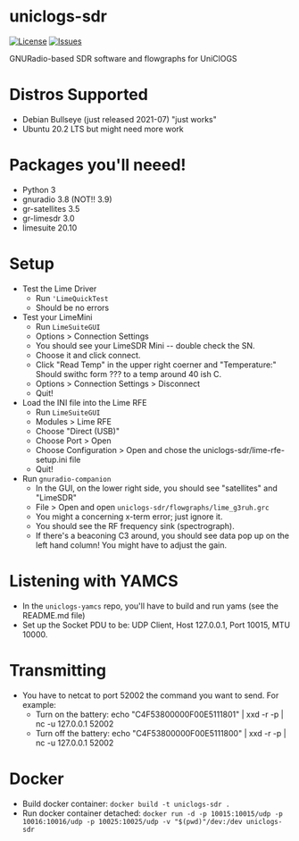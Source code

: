 # uniclogs-sdr

[![License](https://img.shields.io/github/license/oresat/uniclogs-sdr)](./LICENSE)
[![Issues](https://img.shields.io/github/issues/oresat/uniclogs-sdr)](https://github.com/oresat/uniclogs-sdr/issues)

GNURadio-based SDR software and flowgraphs for UniClOGS

# Distros Supported

* Debian Bullseye (just released 2021-07) "just works"
* Ubuntu 20.2 LTS but might need more work

# Packages you'll neeed!

* Python 3
* gnuradio 3.8 (NOT!! 3.9)
* gr-satellites 3.5
* gr-limesdr 3.0
* limesuite 20.10

# Setup

* Test the Lime Driver
   * Run `'LimeQuickTest`
   * Should be no errors
* Test your LimeMini
   * Run `LimeSuiteGUI`
   * Options > Connection Settings 
   * You should see your LimeSDR Mini -- double check the SN.
   * Choose it and click connect.
   * Click "Read Temp" in the upper right coerner and "Temperature:" Should swithc form ??? to a temp around 40 ish C.
   * Options > Connection Settings > Disconnect 
   * Quit!
* Load the INI file into the Lime RFE
   * Run `LimeSuiteGUI`
   * Modules > Lime RFE
   * Choose "Direct (USB)"
   * Choose Port > Open
   * Choose Configuration > Open  and chose the uniclogs-sdr/lime-rfe-setup.ini file
   * Quit!
* Run `gnuradio-companion`
   * In the GUI, on the lower right side, you should see "satellites" and "LimeSDR"
   * File > Open  and open `uniclogs-sdr/flowgraphs/lime_g3ruh.grc`
   * You might a concerning x-term error; just ignore it.
   * You should see the RF frequency sink (spectrograph).
   * If there's a beaconing C3 around, you should see data pop up on the left hand column! You might have to adjust the gain.

# Listening with YAMCS

* In the `uniclogs-yamcs` repo, you'll have to build and run yams (see the README.md file)
* Set up the Socket PDU to be: UDP Client, Host 127.0.0.1, Port 10015, MTU 10000.

# Transmitting

* You have to netcat to port 52002 the command you want to send. For example:
   * Turn on the battery: echo "C4F53800000F00E5111801" | xxd -r -p | nc -u 127.0.0.1 52002
   * Turn off the battery: echo "C4F53800000F00E5111800" | xxd -r -p | nc -u 127.0.0.1 52002 

# Docker

* Build docker container: `docker build -t uniclogs-sdr .`
* Run docker container detached: `docker run -d -p 10015:10015/udp
  -p 10016:10016/udp -p 10025:10025/udp -v "$(pwd)"/dev:/dev uniclogs-sdr`
